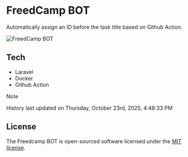 # FreedCamp BOT

Automatically assign an ID before the task title based on Github Action.

![FreedCamp BOT](https://repository-images.githubusercontent.com/737932867/7d34798b-2680-471c-b089-a78a718d3d6a)

## Tech

- Laravel
- Docker
- Github Action

> [!NOTE]  
> History last updated on Thursday, October 23rd, 2025, 4:48:33 PM

## License

The Freedcamp BOT is open-sourced software licensed under the [MIT license](https://opensource.org/licenses/MIT).
